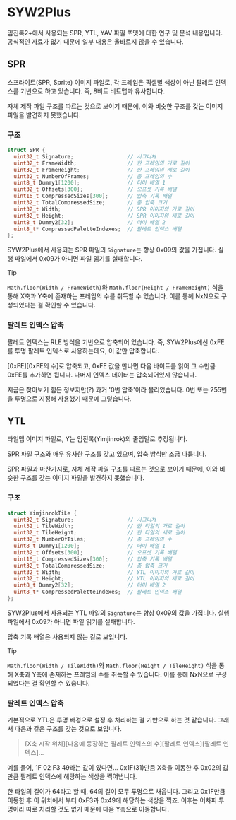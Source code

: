 # SYW2Plus

임진록2+에서 사용되는 SPR, YTL, YAV 파일 포맷에 대한 연구 및 분석 내용입니다. 공식적인 자료가 없기 때문에 일부 내용은 올바르지 않을 수 있습니다.

## SPR
스프라이트(SPR, Sprite) 이미지 파일로, 각 프레임은 픽셀별 색상이 아닌 팔레트 인덱스를 기반으로 하고 있습니다. 즉, 8비트 비트맵과 유사합니다.

자체 제작 파일 구조를 따르는 것으로 보이기 때문에, 이와 비슷한 구조를 갖는 이미지 파일을 발견하지 못했습니다.

### 구조
```cpp
struct SPR {
  uint32_t Signature;                 // 시그니쳐
  uint32_t FrameWidth;                // 한 프레임의 가로 길이
  uint32_t FrameHeight;               // 한 프레임의 세로 길이
  uint32_t NumberOfFrames;            // 총 프레임의 수
  uint8_t Dummy1[1200];               // 더미 배열 1
  uint32_t Offsets[300];              // 오프셋 기록 배열
  uint16_t CompressedSizes[300];      // 압축 기록 배열
  uint32_t TotalCompressedSize;       // 총 압축 크기
  uint32_t Width;                     // SPR 이미지의 가로 길이
  uint32_t Height;                    // SPR 이미지의 세로 길이
  uint8_t Dummy2[32];                 // 더미 배열 2
  uint8_t* CompressedPaletteIndexes;  // 팔레트 인덱스 배열
};
```

SYW2Plus에서 사용되는 SPR 파일의 `Signature`는 항상 0x09의 값을 가집니다. 실행 파일에서 0x09가 아니면 파일 읽기를 실패합니다.

> [!TIP]
> `Math.floor(Width / FrameWidth)`와 `Math.floor(Height / FrameHeight)` 식을 통해 X축과 Y축에 존재하는 프레임의 수를 취득할 수 있습니다. 이를 통헤 NxN으로 구성되었다는 걸 확인할 수 있습니다.

### 팔레트 인덱스 압축
팔레트 인덱스는 RLE 방식을 기반으로 압축되어 있습니다. 즉, SYW2Plus에선 0xFE를 투명 팔레트 인덱스로 사용하는데요, 이 값만 압축합니다.

[0xFE][0xFE의 수]로 압축되고, 0xFE 값을 만나면 다음 바이트를 읽어 그 수만큼 0xFE를 추가하면 됩니다. 나머지 인덱스 데이터는 압축되어있지 않습니다.

지금은 찾아보기 힘든 정보지만(?) 과거 '0번 압축'이라 불리었습니다. 0번 또는 255번을 투명으로 지정해 사용했기 때문에 그렇습니다.


## YTL
타일맵 이미지 파일로, Y는 임진록(Yimjinrok)의 줄임말로 추정됩니다.

SPR 파일 구조와 매우 유사한 구조를 갖고 있으며, 압축 방식만 조금 다릅니다.

SPR 파일과 마찬가지로, 자체 제작 파일 구조를 따르는 것으로 보이기 때문에, 이와 비슷한 구조를 갖는 이미지 파일을 발견하지 못했습니다.

### 구조
```cpp
struct YimjinrokTiLe {
  uint32_t Signature;                 // 시그니쳐
  uint32_t TileWidth;                 // 한 타일의 가로 길이
  uint32_t TileHeight;                // 한 타일의 세로 길이
  uint32_t NumberOfTiles;             // 총 프레임의 수
  uint8_t Dummy1[1200];               // 더미 배열 1
  uint32_t Offsets[300];              // 오프셋 기록 배열
  uint16_t CompressedSizes[300];      // 압축 기록 배열
  uint32_t TotalCompressedSize;       // 총 압축 크기
  uint32_t Width;                     // YTL 이미지의 가로 길이
  uint32_t Height;                    // YTL 이미지의 세로 길이
  uint8_t Dummy2[32];                 // 더미 배열 2
  uint8_t* CompressedPaletteIndexes;  // 팔레트 인덱스 배열
};
```

SYW2Plus에서 사용되는 YTL 파일의 `Signature`는 항상 0x09의 값을 가집니다. 실행 파일에서 0x09가 아니면 파일 읽기를 실패합니다.

압축 기록 배열은 사용되지 않는 걸로 보입니다.

> [!TIP]
> `Math.floor(Width / TileWidth)`와 `Math.floor(Height / TileHeight)` 식을 통해 X축과 Y축에 존재하는 프레임의 수를 취득할 수 있습니다. 이를 통헤 NxN으로 구성되었다는 걸 확인할 수 있습니다.

### 팔레트 인덱스 압축
기본적으로 YTL은 투명 배경으로 설정 후 처리하는 걸 기반으로 하는 것 같습니다. 그래서 다음과 같은 구조를 갖는 것으로 보입니다.

> [X축 시작 위치][다음에 등장하는 팔레트 인덱스의 수][팔레트 인덱스][팔레트 인덱스]...

예를 들어, 1F 02 F3 49라는 값이 있다면... 0x1F(31)만큼 X축을 이동한 후 0x02의 값만큼 팔레트 인덱스에 해당하는 색상을 찍어냅니다.

한 타일의 길이가 64라고 할 때, 64의 길이 모두 투명으로 채웁니다. 그리고 0x1F만큼 이동한 후 이 위치에서 부터 0xF3과 0x49에 해당하는 색상을 찍죠. 이후는 어차피 투명이라 따로 처리할 것도 없기 때문에 다음 Y축으로 이동합니다.
